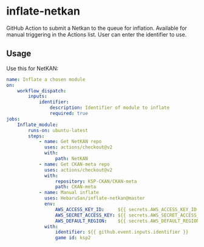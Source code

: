 # inflate-netkan

GitHub Action to submit a Netkan to the queue for inflation.
Available for manual triggering in the Actions list.
User can enter the identifier to use.

## Usage

Use this for NetKAN:

```yml
name: Inflate a chosen module
on:
    workflow_dispatch:
        inputs:
            identifier:
                description: Identifier of module to inflate
                required: true
jobs:
    Inflate_module:
        runs-on: ubuntu-latest
        steps:
            - name: Get NetKAN repo
              uses: actions/checkout@v2
              with:
                  path: NetKAN
            - name: Get CKAN-meta repo
              uses: actions/checkout@v2
              with:
                  repository: KSP-CKAN/CKAN-meta
                  path: CKAN-meta
            - name: Manual inflate
              uses: HebaruSan/inflate-netkan@master
              env:
                  AWS_ACCESS_KEY_ID:     ${{ secrets.AWS_ACCESS_KEY_ID     }}
                  AWS_SECRET_ACCESS_KEY: ${{ secrets.AWS_SECRET_ACCESS_KEY }}
                  AWS_DEFAULT_REGION:    ${{ secrets.AWS_DEFAULT_REGION    }}
              with:
                  identifier: ${{ github.event.inputs.identifier }}
                  game id: ksp2
```
